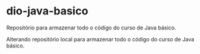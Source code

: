 # dio-java-basico
Repositório para armazenar todo o código do curso de Java básico.

Alterando repositório local para armazenar todo o código do curso de Java básico.
